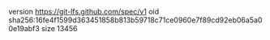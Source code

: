 version https://git-lfs.github.com/spec/v1
oid sha256:16fe4f1599d363451858b813b59718c71ce0960e7f89cd92eb06a5a00e19abf3
size 13456
